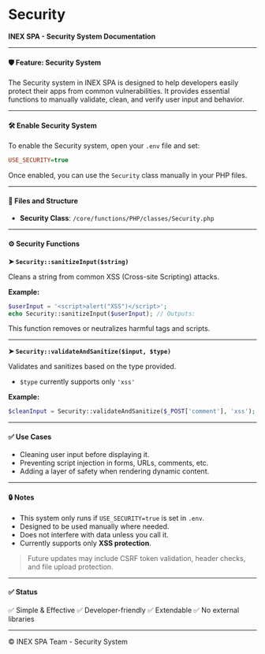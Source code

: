 # Security

**INEX SPA - Security System Documentation**

***

#### 🛡️ Feature: Security System

The Security system in INEX SPA is designed to help developers easily protect their apps from common vulnerabilities. It provides essential functions to manually validate, clean, and verify user input and behavior.

***

#### 🛠️ Enable Security System

To enable the Security system, open your `.env` file and set:

```ini
USE_SECURITY=true
```

Once enabled, you can use the `Security` class manually in your PHP files.

***

#### 📁 Files and Structure

* **Security Class**: `/core/functions/PHP/classes/Security.php`

***

#### ⚙️ Security Functions

**➤ `Security::sanitizeInput($string)`**

Cleans a string from common XSS (Cross-site Scripting) attacks.

**Example:**

```php
$userInput = '<script>alert("XSS")</script>';
echo Security::sanitizeInput($userInput); // Outputs: 
```

This function removes or neutralizes harmful tags and scripts.

***

**➤ `Security::validateAndSanitize($input, $type)`**

Validates and sanitizes based on the type provided.

* `$type` currently supports only `'xss'`

**Example:**

```php
$cleanInput = Security::validateAndSanitize($_POST['comment'], 'xss');
```

***

#### ✅ Use Cases

* Cleaning user input before displaying it.
* Preventing script injection in forms, URLs, comments, etc.
* Adding a layer of safety when rendering dynamic content.

***

#### 🔒 Notes

* This system only runs if `USE_SECURITY=true` is set in `.env`.
* Designed to be used manually where needed.
* Does not interfere with data unless you call it.
* Currently supports only **XSS protection**.

> Future updates may include CSRF token validation, header checks, and file upload protection.

***

#### ✅ Status

✅ Simple & Effective ✅ Developer-friendly ✅ Extendable ✅ No external libraries

***

© INEX SPA Team - Security System
